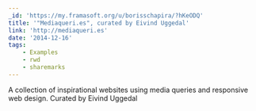 ```yaml
---
_id: 'https://my.framasoft.org/u/borisschapira/?hKeODQ'
title: '"Mediaqueri.es", curated by Eivind Uggedal'
link: 'http://mediaqueri.es'
date: '2014-12-16'
tags:
    - Examples
    - rwd
    - sharemarks
---
```


<div class="markdown"><p>A collection of inspirational websites using media queries and responsive web design. Curated by Eivind Uggedal
</p></div>
